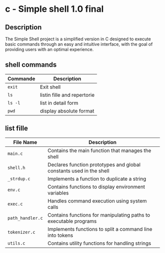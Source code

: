 #  c - Simple shell 1.0 final



## Description

The Simple Shell project is a simplified version
in C designed to execute basic commands through 
an easy and intuitive interface, with the goal 
of providing users with an optimal experience.

## shell commands 

| Commande  | Description                            |
|-----------|----------------------------------------|
| `exit`    | Exit shell                             |
| `ls`      | listin fille and repertorie            |
| `ls -l`   | list in detail form                    |
| `pwd`     | display absolute format                |

## list fille 

 File Name           | Description                                                              |
 |---------------------|---------------------------------------------------------------------------|
 | `main.c`            | Contains the main function that manages the shell                        |
 | `shell.h`           | Declares function prototypes and global constants used in the shell      |
 | `_strdup.c`         | Implements a function to duplicate a string                              |
 | `env.c`             | Contains functions to display environment variables                      |
 | `exec.c`            | Handles command execution using system calls                             |
 | `path_handler.c`    | Contains functions for manipulating paths to executable programs         |
 | `tokenizer.c`       | Implements functions to split a command line into tokens                 |
 | `utils.c`           | Contains utility functions for handling strings                          |
